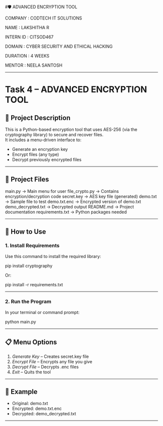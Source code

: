 #🛡 ADVANCED ENCRYPTION TOOL

COMPANY : CODTECH IT SOLUTIONS

NAME : LAKSHITHA R

INTERN ID : CITSOD467

DOMAIN : CYBER SECURITY AND ETHICAL HACKING

DURATION : 4 WEEKS

MENTOR : NEELA SANTOSH

------
# Task 4 – ADVANCED ENCRYPTION TOOL

## 🔐 Project Description
This is a Python-based encryption tool that uses AES-256 (via the cryptography library) to secure and recover files.  
It includes a menu-driven interface to:
- Generate an encryption key
- Encrypt files (any type)
- Decrypt previously encrypted files

---

## 📁 Project Files

main.py             → Main menu for user file_crypto.py      → Contains encryption/decryption code secret.key          → AES key file (generated) demo.txt            → Sample file to test demo.txt.enc        → Encrypted version of demo.txt demo_decrypted.txt  → Decrypted output README.md           → Project documentation requirements.txt    → Python packages needed

---

## 🚀 How to Use

### 1. Install Requirements
Use this command to install the required library:

pip install cryptography

Or:

pip install -r requirements.txt

---

### 2. Run the Program
In your terminal or command prompt:

python main.py

---

## 📋 Menu Options

1. *Generate Key* – Creates secret.key file  
2. *Encrypt File* – Encrypts any file you give  
3. *Decrypt File* – Decrypts .enc files  
4. *Exit* – Quits the tool

---

## 🧪 Example

- Original: demo.txt
- Encrypted: demo.txt.enc
- Decrypted: demo_decrypted.txt

----
